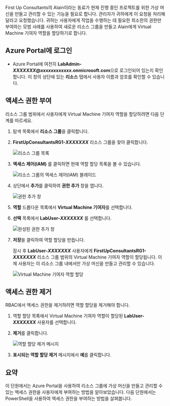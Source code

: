 First Up Consultants의 Alain이라는 동료가 현재 진행 중인 프로젝트를 위한 가상 머신을 만들고 관리할 수 있는 기능을 필요로 합니다. 관리자가 귀하에게 이 요청을 처리해 달라고 요청했습니다. 귀하는 사용자에게 작업을 수행하는 데 필요한 최소한의 권한만 부여하는 모범 사례를 사용하여 새로운 리소스 그룹을 만들고 Alain에게 Virtual Machine 기여자 역할을 할당하기로 합니다.

## <a name="sign-in-to-the-azure-portal"></a>Azure Portal에 로그인

- Azure Portal에 여전히 **LabAdmin-_XXXXXXX_@_xxxxxxxxxxxx_.onmicrosoft.com**으로 로그인되어 있는지 확인합니다. 이 창의 상단에 있는 **리소스** 탭에서 사용자 이름과 암호를 확인할 수 있습니다.

## <a name="grant-access"></a>액세스 권한 부여

리소스 그룹 범위에서 사용자에게 Virtual Machine 기여자 역할을 할당하려면 다음 단계를 따르세요.

1. 탐색 목록에서 **리소스 그룹**을 클릭합니다.

1. **FirstUpConsultantsRG1-_XXXXXXX_** 리소스 그룹을 찾아 클릭합니다.

   ![리소스 그룹 목록](../media-draft/5-resource-groups.png)

1. **액세스 제어(IAM)** 를 클릭하면 현재 역할 할당 목록을 볼 수 있습니다.

   ![리소스 그룹의 액세스 제어(IAM) 블레이드](../media-draft/5-resource-group-access-control.png)

1. 상단에서 **추가**를 클릭하여 **권한 추가** 창을 엽니다.

   ![권한 추가 창](../media-draft/5-add-permissions.png)

1. **역할** 드롭다운 목록에서 **Virtual Machine 기여자**를 선택합니다.

1. **선택** 목록에서 **LabUser-_XXXXXXX_** 를 선택합니다.

   ![완성된 권한 추가 창](../media-draft/5-add-permissions-save.png)

1. **저장**을 클릭하여 역할 할당을 만듭니다.

   잠시 후 **LabUser-_XXXXXXX_** 사용자에게 **FirstUpConsultantsRG1-_XXXXXXX_** 리소스 그룹 범위의 Virtual Machine 기여자 역할이 할당됩니다. 이제 사용자는 이 리소스 그룹 내에서만 가상 머신을 만들고 관리할 수 있습니다.

   ![Virtual Machine 기여자 역할 할당](../media-draft/5-vm-contributor-assignment.png)

## <a name="remove-access"></a>액세스 권한 제거

RBAC에서 액세스 권한을 제거하려면 역할 할당을 제거해야 합니다.

1. 역할 할당 목록에서 Virtual Machine 기여자 역할이 할당된 **LabUser-_XXXXXXX_** 사용자를 선택합니다.

1. **제거**를 클릭합니다.

   ![역할 할당 제거 메시지](../media-draft/5-remove-role-assignment.png)

1. **표시되는 역할 할당 제거** 메시지에서 **예**를 클릭합니다.

## <a name="summary"></a>요약

이 단원에서는 Azure Portal을 사용하여 리소스 그룹에 가상 머신을 만들고 관리할 수 있는 액세스 권한을 사용자에게 부여하는 방법을 알아보았습니다. 다음 단원에서는 PowerShell을 사용하여 액세스 권한을 부여하는 방법을 살펴봅니다.
